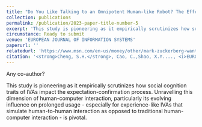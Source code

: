 ```yaml
---
title: "Do You Like Talking to an Omnipotent Human-like Robot? The Effect of High Anthropomorphism in Intelligent Virtual Assistants on Consumer Confirmation."
collection: publications
permalink: /publication/2023-paper-title-number-5
excerpt: 'This study is pioneering as it empirically scrutinizes how social cognition traits of IVAs impact the expectation-confirmation process. Unravelling this dimension of human-computer interaction, particularly its evolving influence on prolonged usage - especially for experience-like IVAs that simulate human-to-human interaction as opposed to traditional human-computer interaction - is pivotal.'
circumstance: Ready to submit
venue: 'EUROPEAN JOURNAL OF INFORMATION SYSTEMS'
paperurl: ''
relatedurl: 'https://www.msn.com/en-us/money/other/mark-zuckerberg-wants-you-to-have-your-own-jarvis-ai-is-coming-to-instagram-messenger-and-whatsapp/ar-AA1hojJ3'
citation: '<strong>Cheng, S.H.</strong>, Cao, C.,Shao, X.Y...., <i>EUROPEANJOURNAL OF INFORMATION SYSTEMS (SSCI Q1, If=9.5, ABS4)</i>, Ready to submit.'
---
```


Any co-author?

This study is pioneering as it empirically scrutinizes how social cognition traits of IVAs impact the expectation-confirmation process. Unravelling this dimension of human-computer interaction, particularly its evolving influence on prolonged usage - especially for experience-like IVAs that simulate human-to-human interaction as opposed to traditional human-computer interaction - is pivotal.

